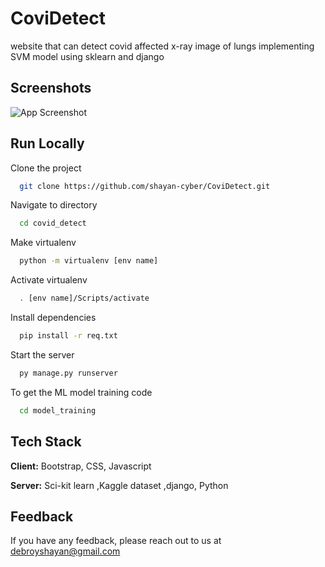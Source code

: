 
# CoviDetect

website that can detect covid affected x-ray image of lungs
implementing SVM model using sklearn and django


## Screenshots

![App Screenshot](https://i.imgur.com/lJgblUM.png)



  
## Run Locally

Clone the project

```bash
  git clone https://github.com/shayan-cyber/CoviDetect.git
```

Navigate to directory

```bash
  cd covid_detect
```

Make virtualenv

```bash
  python -m virtualenv [env name]
```
Activate virtualenv

```bash
  . [env name]/Scripts/activate
```

Install dependencies

```bash
  pip install -r req.txt
```

Start the server

```bash
  py manage.py runserver
```

To get the ML model training code

```bash
  cd model_training
```

  
## Tech Stack

**Client:** Bootstrap, CSS, Javascript

**Server:** Sci-kit learn ,Kaggle dataset ,django, Python

  
## Feedback

If you have any feedback, please reach out to us at debroyshayan@gmail.com

  
